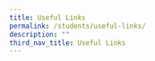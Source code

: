 ```yaml
---
title: Useful Links
permalink: /students/useful-links/
description: ""
third_nav_title: Useful Links
---
```


